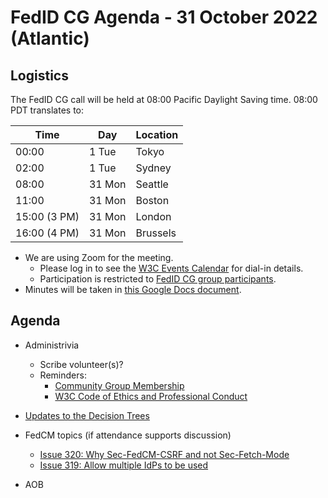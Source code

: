 # FedID CG Agenda - 31 October 2022 (Atlantic)

## Logistics

The FedID CG call will be held at 08:00 Pacific Daylight Saving time. 08:00 PDT translates to:

| Time         | Day    | Location      |
| ------------ | ------ | ------------- |
| 00:00        |  1 Tue | Tokyo         |
| 02:00        |  1 Tue | Sydney        |
| 08:00        | 31 Mon | Seattle       |
| 11:00        | 31 Mon | Boston        |
| 15:00 (3 PM) | 31 Mon | London        |
| 16:00 (4 PM) | 31 Mon | Brussels      |


* We are using Zoom for the meeting.
    * Please log in to see the [W3C Events Calendar](https://www.w3.org/events/meetings/cceb9fe7-9d35-4041-a31f-d47b7757d64b/20221031T080000) for dial-in details. 
    * Participation is restricted to [FedID CG group participants](https://www.w3.org/community/fed-id/participants).
* Minutes will be taken in [this Google Docs document](https://docs.google.com/document/d/1O7Rn8Aj4rsYWohdEP61lnGdgkai0xTZFQgm7XEA0RBM/edit#).


## Agenda

* Administrivia
  * Scribe volunteer(s)?
  * Reminders: 
     * [Community Group Membership](https://www.w3.org/community/fed-id/)
     * [W3C Code of Ethics and Professional Conduct](https://www.w3.org/Consortium/cepc/)

* [Updates to the Decision Trees](https://github.com/fedidcg/use-case-library/tree/main/decision_tree_flows)

* FedCM topics (if attendance supports discussion)
   * [Issue 320: Why Sec-FedCM-CSRF and not Sec-Fetch-Mode](https://github.com/fedidcg/FedCM/issues/320)
   * [Issue 319: Allow multiple IdPs to be used](https://github.com/fedidcg/FedCM/issues/319)


* AOB

